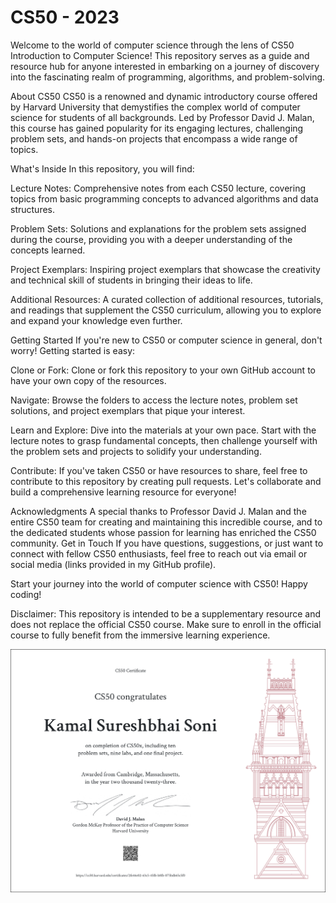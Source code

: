 # CS50 - 2023
 Welcome to the world of computer science through the lens of CS50 Introduction to Computer Science! This repository serves as a guide and resource hub for anyone interested in embarking on a journey of discovery into the fascinating realm of programming, algorithms, and problem-solving.

About CS50
CS50 is a renowned and dynamic introductory course offered by Harvard University that demystifies the complex world of computer science for students of all backgrounds. Led by Professor David J. Malan, this course has gained popularity for its engaging lectures, challenging problem sets, and hands-on projects that encompass a wide range of topics.

What's Inside
In this repository, you will find:

Lecture Notes: Comprehensive notes from each CS50 lecture, covering topics from basic programming concepts to advanced algorithms and data structures.

Problem Sets: Solutions and explanations for the problem sets assigned during the course, providing you with a deeper understanding of the concepts learned.

Project Exemplars: Inspiring project exemplars that showcase the creativity and technical skill of students in bringing their ideas to life.

Additional Resources: A curated collection of additional resources, tutorials, and readings that supplement the CS50 curriculum, allowing you to explore and expand your knowledge even further.

Getting Started
If you're new to CS50 or computer science in general, don't worry! Getting started is easy:

Clone or Fork: Clone or fork this repository to your own GitHub account to have your own copy of the resources.

Navigate: Browse the folders to access the lecture notes, problem set solutions, and project exemplars that pique your interest.

Learn and Explore: Dive into the materials at your own pace. Start with the lecture notes to grasp fundamental concepts, then challenge yourself with the problem sets and projects to solidify your understanding.

Contribute: If you've taken CS50 or have resources to share, feel free to contribute to this repository by creating pull requests. Let's collaborate and build a comprehensive learning resource for everyone!

Acknowledgments
A special thanks to Professor David J. Malan and the entire CS50 team for creating and maintaining this incredible course, and to the dedicated students whose passion for learning has enriched the CS50 community.
Get in Touch
If you have questions, suggestions, or just want to connect with fellow CS50 enthusiasts, feel free to reach out via email or social media (links provided in my GitHub profile).

Start your journey into the world of computer science with CS50! Happy coding!

Disclaimer: This repository is intended to be a supplementary resource and does not replace the official CS50 course. Make sure to enroll in the official course to fully benefit from the immersive learning experience.

<a href="https://www.linkedin.com/in/kamalsonikgp/">
<img src="CS50x.png" alt="Description of the image">
</a>
<br>

